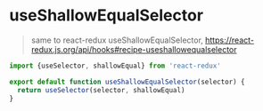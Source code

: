 # useShallowEqualSelector

> same to react-redux useShallowEqualSelector, https://react-redux.js.org/api/hooks#recipe-useshallowequalselector

```js
import {useSelector, shallowEqual} from 'react-redux'

export default function useShallowEqualSelector(selector) {
  return useSelector(selector, shallowEqual)
}
```
